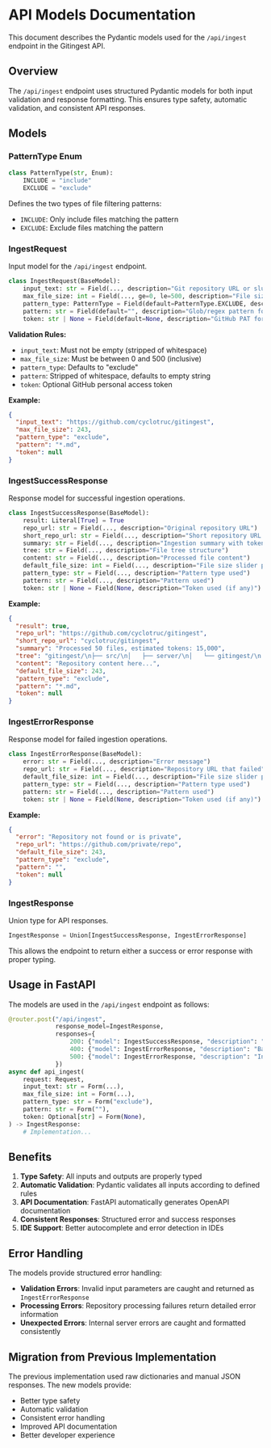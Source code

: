 # API Models Documentation

This document describes the Pydantic models used for the `/api/ingest` endpoint in the Gitingest API.

## Overview

The `/api/ingest` endpoint uses structured Pydantic models for both input validation and response formatting. This ensures type safety, automatic validation, and consistent API responses.

## Models

### PatternType Enum

```python
class PatternType(str, Enum):
    INCLUDE = "include"
    EXCLUDE = "exclude"
```

Defines the two types of file filtering patterns:
- `INCLUDE`: Only include files matching the pattern
- `EXCLUDE`: Exclude files matching the pattern

### IngestRequest

Input model for the `/api/ingest` endpoint.

```python
class IngestRequest(BaseModel):
    input_text: str = Field(..., description="Git repository URL or slug to ingest")
    max_file_size: int = Field(..., ge=0, le=500, description="File size slider position (0-500)")
    pattern_type: PatternType = Field(default=PatternType.EXCLUDE, description="Pattern type for file filtering")
    pattern: str = Field(default="", description="Glob/regex pattern for file filtering")
    token: str | None = Field(default=None, description="GitHub PAT for private repositories")
```

**Validation Rules:**
- `input_text`: Must not be empty (stripped of whitespace)
- `max_file_size`: Must be between 0 and 500 (inclusive)
- `pattern_type`: Defaults to "exclude"
- `pattern`: Stripped of whitespace, defaults to empty string
- `token`: Optional GitHub personal access token

**Example:**
```json
{
  "input_text": "https://github.com/cyclotruc/gitingest",
  "max_file_size": 243,
  "pattern_type": "exclude",
  "pattern": "*.md",
  "token": null
}
```

### IngestSuccessResponse

Response model for successful ingestion operations.

```python
class IngestSuccessResponse(BaseModel):
    result: Literal[True] = True
    repo_url: str = Field(..., description="Original repository URL")
    short_repo_url: str = Field(..., description="Short repository URL (user/repo)")
    summary: str = Field(..., description="Ingestion summary with token estimates")
    tree: str = Field(..., description="File tree structure")
    content: str = Field(..., description="Processed file content")
    default_file_size: int = Field(..., description="File size slider position used")
    pattern_type: str = Field(..., description="Pattern type used")
    pattern: str = Field(..., description="Pattern used")
    token: str | None = Field(None, description="Token used (if any)")
```

**Example:**
```json
{
  "result": true,
  "repo_url": "https://github.com/cyclotruc/gitingest",
  "short_repo_url": "cyclotruc/gitingest",
  "summary": "Processed 50 files, estimated tokens: 15,000",
  "tree": "gitingest/\n├── src/\n│   ├── server/\n│   └── gitingest/\n└── README.md",
  "content": "Repository content here...",
  "default_file_size": 243,
  "pattern_type": "exclude",
  "pattern": "*.md",
  "token": null
}
```

### IngestErrorResponse

Response model for failed ingestion operations.

```python
class IngestErrorResponse(BaseModel):
    error: str = Field(..., description="Error message")
    repo_url: str = Field(..., description="Repository URL that failed")
    default_file_size: int = Field(..., description="File size slider position used")
    pattern_type: str = Field(..., description="Pattern type used")
    pattern: str = Field(..., description="Pattern used")
    token: str | None = Field(None, description="Token used (if any)")
```

**Example:**
```json
{
  "error": "Repository not found or is private",
  "repo_url": "https://github.com/private/repo",
  "default_file_size": 243,
  "pattern_type": "exclude",
  "pattern": "",
  "token": null
}
```

### IngestResponse

Union type for API responses.

```python
IngestResponse = Union[IngestSuccessResponse, IngestErrorResponse]
```

This allows the endpoint to return either a success or error response with proper typing.

## Usage in FastAPI

The models are used in the `/api/ingest` endpoint as follows:

```python
@router.post("/api/ingest", 
             response_model=IngestResponse,
             responses={
                 200: {"model": IngestSuccessResponse, "description": "Successful ingestion"},
                 400: {"model": IngestErrorResponse, "description": "Bad request or processing error"},
                 500: {"model": IngestErrorResponse, "description": "Internal server error"}
             })
async def api_ingest(
    request: Request,
    input_text: str = Form(...),
    max_file_size: int = Form(...),
    pattern_type: str = Form("exclude"),
    pattern: str = Form(""),
    token: Optional[str] = Form(None),
) -> IngestResponse:
    # Implementation...
```

## Benefits

1. **Type Safety**: All inputs and outputs are properly typed
2. **Automatic Validation**: Pydantic validates all inputs according to defined rules
3. **API Documentation**: FastAPI automatically generates OpenAPI documentation
4. **Consistent Responses**: Structured error and success responses
5. **IDE Support**: Better autocomplete and error detection in IDEs

## Error Handling

The models provide structured error handling:

- **Validation Errors**: Invalid input parameters are caught and returned as `IngestErrorResponse`
- **Processing Errors**: Repository processing failures return detailed error information
- **Unexpected Errors**: Internal server errors are caught and formatted consistently

## Migration from Previous Implementation

The previous implementation used raw dictionaries and manual JSON responses. The new models provide:

- Better type safety
- Automatic validation
- Consistent error handling
- Improved API documentation
- Better developer experience 